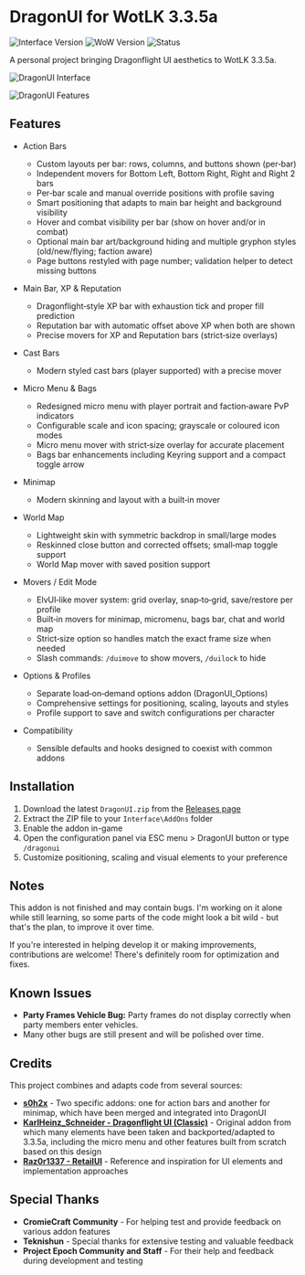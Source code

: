# DragonUI for WotLK 3.3.5a

![Interface Version](https://img.shields.io/badge/Interface-30300-blue)
![WoW Version](https://img.shields.io/badge/WoW-3.3.5a-orange)
![Status](https://img.shields.io/badge/Status-Stable-green)

A personal project bringing Dragonflight UI aesthetics to WotLK 3.3.5a.

![DragonUI Interface](https://i.postimg.cc/L8MPT006/1.png)

![DragonUI Features](https://i.postimg.cc/KYk0MWKc/3.png)


## Features

- Action Bars
  - Custom layouts per bar: rows, columns, and buttons shown (per‑bar)
  - Independent movers for Bottom Left, Bottom Right, Right and Right 2 bars
  - Per‑bar scale and manual override positions with profile saving
  - Smart positioning that adapts to main bar height and background visibility
  - Hover and combat visibility per bar (show on hover and/or in combat)
  - Optional main bar art/background hiding and multiple gryphon styles (old/new/flying; faction aware)
  - Page buttons restyled with page number; validation helper to detect missing buttons

- Main Bar, XP & Reputation
  - Dragonflight‑style XP bar with exhaustion tick and proper fill prediction
  - Reputation bar with automatic offset above XP when both are shown
  - Precise movers for XP and Reputation bars (strict‑size overlays)

- Cast Bars
  - Modern styled cast bars (player supported) with a precise mover

- Micro Menu & Bags
  - Redesigned micro menu with player portrait and faction‑aware PvP indicators
  - Configurable scale and icon spacing; grayscale or coloured icon modes
  - Micro menu mover with strict‑size overlay for accurate placement
  - Bags bar enhancements including Keyring support and a compact toggle arrow

- Minimap
  - Modern skinning and layout with a built‑in mover

- World Map
  - Lightweight skin with symmetric backdrop in small/large modes
  - Reskinned close button and corrected offsets; small‑map toggle support
  - World Map mover with saved position support

- Movers / Edit Mode
  - ElvUI‑like mover system: grid overlay, snap‑to‑grid, save/restore per profile
  - Built‑in movers for minimap, micromenu, bags bar, chat and world map
  - Strict‑size option so handles match the exact frame size when needed
  - Slash commands: `/duimove` to show movers, `/duilock` to hide

- Options & Profiles
  - Separate load‑on‑demand options addon (DragonUI_Options)
  - Comprehensive settings for positioning, scaling, layouts and styles
  - Profile support to save and switch configurations per character

- Compatibility
  - Sensible defaults and hooks designed to coexist with common addons

## Installation

1. Download the latest `DragonUI.zip` from the [Releases page](https://github.com/NeticSoul/DragonUI/releases)
2. Extract the ZIP file to your `Interface\AddOns` folder
3. Enable the addon in-game
4. Open the configuration panel via ESC menu > DragonUI button or type `/dragonui`
5. Customize positioning, scaling and visual elements to your preference

## Notes

This addon is not finished and may contain bugs. I'm working on it alone while still learning, so some parts of the code might look a bit wild - but that's the plan, to improve it over time.

If you're interested in helping develop it or making improvements, contributions are welcome! There's definitely room for optimization and fixes.

## Known Issues

- **Party Frames Vehicle Bug:** Party frames do not display correctly when party members enter vehicles.
- Many other bugs are still present and will be polished over time.

## Credits

This project combines and adapts code from several sources:

- **[s0h2x](https://github.com/s0h2x)** - Two specific addons: one for action bars and another for minimap, which have been merged and integrated into DragonUI
- **[KarlHeinz_Schneider - Dragonflight UI (Classic)](https://www.curseforge.com/wow/addons/dragonflight-ui-classic)** - Original addon from which many elements have been taken and backported/adapted to 3.3.5a, including the micro menu and other features built from scratch based on this design
- **[Raz0r1337 - RetailUI](https://github.com/Raz0r1337/RetailUI)** - Reference and inspiration for UI elements and implementation approaches

## Special Thanks

- **CromieCraft Community** - For helping test and provide feedback on various addon features
- **Teknishun** - Special thanks for extensive testing and valuable feedback
- **Project Epoch Community and Staff** - For their help and feedback during development and testing

